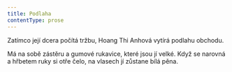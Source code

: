```yaml
---
title: Podlaha
contentType: prose
---
```


<section>

Zatímco její dcera počítá tržbu, Hoang Thi Anhová vytírá podlahu obchodu.

Má na sobě zástěru a gumové rukavice, které jsou jí velké. Když se narovná a hřbetem ruky si otře čelo, na vlasech jí zůstane bílá pěna.

</section>
